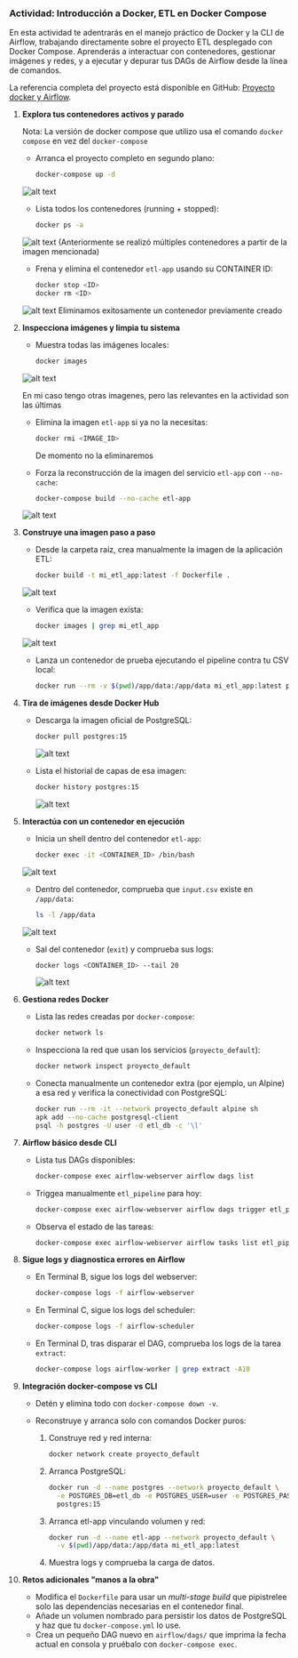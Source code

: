 ### Actividad: Introducción a Docker, ETL en Docker Compose

En esta actividad te adentrarás en el manejo práctico de Docker y la CLI de Airflow, trabajando directamente sobre el proyecto ETL desplegado con Docker Compose. 
Aprenderás a interactuar con contenedores, gestionar imágenes y redes, y a ejecutar y depurar tus DAGs de Airflow desde la línea de comandos. 

La referencia completa del proyecto está disponible en GitHub:
 [Proyecto docker y Airflow](https://github.com/kapumota/DS/tree/main/2025-1/Proyecto_etl_docker_airflow).


1. **Explora tus contenedores activos y parado**

    Nota: La versión de docker compose que utilizo usa el comando `docker compose` en vez del `docker-compose`

   * Arranca el proyecto completo en segundo plano:

     ```bash
     docker-compose up -d
     ```

    ![alt text](image.png)

   * Lista todos los contenedores (running + stopped):

     ```bash
     docker ps -a
     ```
     
    ![alt text](image-1.png)
    (Anteriormente se realizó múltiples contenedores a partir de la imagen mencionada)
    
   * Frena y elimina el contenedor `etl-app` usando su CONTAINER ID:

     ```bash
     docker stop <ID>
     docker rm <ID>
     ```

    ![alt text](image-2.png)
    Eliminamos exitosamente un contenedor previamente creado



2. **Inspecciona imágenes y limpia tu sistema**

   * Muestra todas las imágenes locales:

     ```bash
     docker images
     ```
    ![alt text](image-3.png)

    En mi caso tengo otras imagenes, pero las relevantes en la actividad son las últimas

   * Elimina la imagen `etl-app` si ya no la necesitas:

     ```bash
     docker rmi <IMAGE_ID>
     ```

     De momento no la eliminaremos

   * Forza la reconstrucción de la imagen del servicio `etl-app` con `--no-cache`:

     ```bash
     docker-compose build --no-cache etl-app
     ```
    

    ![alt text](image-4.png)
3. **Construye una imagen paso a paso**

   * Desde la carpeta raíz, crea manualmente la imagen de la aplicación ETL:

     ```bash
     docker build -t mi_etl_app:latest -f Dockerfile .
     ```
    ![alt text](image-5.png)
   
   * Verifica que la imagen exista:

     ```bash
     docker images | grep mi_etl_app
     ```
    ![alt text](image-6.png)

   * Lanza un contenedor de prueba ejecutando el pipeline contra tu CSV local:

     ```bash
     docker run --rm -v $(pwd)/app/data:/app/data mi_etl_app:latest python pipeline.py
     ```

4. **Tira de imágenes desde Docker Hub**

   * Descarga la imagen oficial de PostgreSQL:

     ```bash
     docker pull postgres:15
     ```

     ![alt text](image-7.png)

   * Lista el historial de capas de esa imagen:

     ```bash
     docker history postgres:15
     ```

     ![alt text](image-8.png)

5. **Interactúa con un contenedor en ejecución**

   * Inicia un shell dentro del contenedor `etl-app`:

     ```bash
     docker exec -it <CONTAINER_ID> /bin/bash
     ```
    ![alt text](image-9.png)

   * Dentro del contenedor, comprueba que `input.csv` existe en `/app/data`:

     ```bash
     ls -l /app/data
     ```

    ![alt text](image-10.png)

   * Sal del contenedor (`exit`) y comprueba sus logs:

     ```bash
     docker logs <CONTAINER_ID> --tail 20
     ```

     ![alt text](image-11.png)

6. **Gestiona redes Docker**

   * Lista las redes creadas por `docker-compose`:

     ```bash
     docker network ls
     ```
   * Inspecciona la red que usan los servicios (`proyecto_default`):

     ```bash
     docker network inspect proyecto_default
     ```
   * Conecta manualmente un contenedor extra (por ejemplo, un Alpine) a esa red y verifica la conectividad con PostgreSQL:

     ```bash
     docker run --rm -it --network proyecto_default alpine sh
     apk add --no-cache postgresql-client
     psql -h postgres -U user -d etl_db -c '\l'
     ```

7. **Airflow básico desde CLI**

   * Lista tus DAGs disponibles:

     ```bash
     docker-compose exec airflow-webserver airflow dags list
     ```
   * Triggea manualmente `etl_pipeline` para hoy:

     ```bash
     docker-compose exec airflow-webserver airflow dags trigger etl_pipeline
     ```
   * Observa el estado de las tareas:

     ```bash
     docker-compose exec airflow-webserver airflow tasks list etl_pipeline --tree
     ```

8. **Sigue logs y diagnostica errores en Airflow**

   * En Terminal B, sigue los logs del webserver:

     ```bash
     docker-compose logs -f airflow-webserver
     ```
   * En Terminal C, sigue los logs del scheduler:

     ```bash
     docker-compose logs -f airflow-scheduler
     ```
   * En Terminal D, tras disparar el DAG, comprueba los logs de la tarea `extract`:

     ```bash
     docker-compose logs airflow-worker | grep extract -A10
     ```

9. **Integración docker-compose vs CLI**

   * Detén y elimina todo con `docker-compose down -v`.
   * Reconstruye y arranca solo con comandos Docker puros:

     1. Construye red y red interna:

        ```bash
        docker network create proyecto_default
        ```
     2. Arranca PostgreSQL:

        ```bash
        docker run -d --name postgres --network proyecto_default \
          -e POSTGRES_DB=etl_db -e POSTGRES_USER=user -e POSTGRES_PASSWORD=pass \
          postgres:15
        ```
     3. Arranca etl-app vinculando volumen y red:

        ```bash
        docker run -d --name etl-app --network proyecto_default \
          -v $(pwd)/app/data:/app/data mi_etl_app:latest
        ```
     4. Muestra logs y comprueba la carga de datos.

10. **Retos adicionales "manos a la obra"**

    * Modifica el `Dockerfile` para usar un *multi-stage build* que pipistrelee solo las dependencias necesarias en el contenedor final.
    * Añade un volumen nombrado para persistir los datos de PostgreSQL y haz que tu `docker-compose.yml` lo use.
    * Crea un pequeño DAG nuevo en `airflow/dags/` que imprima la fecha actual en consola y pruébalo con `docker-compose exec`.

